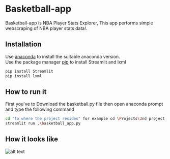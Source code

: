 # Basketball-app

Basketball-app is NBA Player Stats Explorer, This app performs simple webscraping of NBA player stats data!.

## Installation
Use [anaconda](https://anaconda.org/anaconda/readme_renderer) to install the suitable anaconda version.\
Use the package manager [pip](https://pip.pypa.io/en/stable/) to install Streamlit and lxml

```bash
pip install Streamlit
pip install lxml
```
## How to run it
First you've to Download the basketball.py file then open anaconda prompt and type the following command
```bash
cd "to where the project resides" for example cd \Projects\3nd project
streamlit run .\basketball_app.py
```
## How it looks like
![alt text](http://url/to/img.png)
